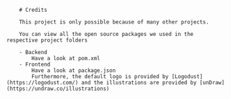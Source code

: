         # Credits
        
        This project is only possible because of many other projects.

        You can view all the open source packages we used in the respective project folders

        - Backend
            Have a look at pom.xml
        - Frontend
            Have a look at package.json
            Furthermore, the default logo is provided by [Logodust](https://logodust.com/) and the illustrations are provided by [unDraw](https://undraw.co/illustrations)